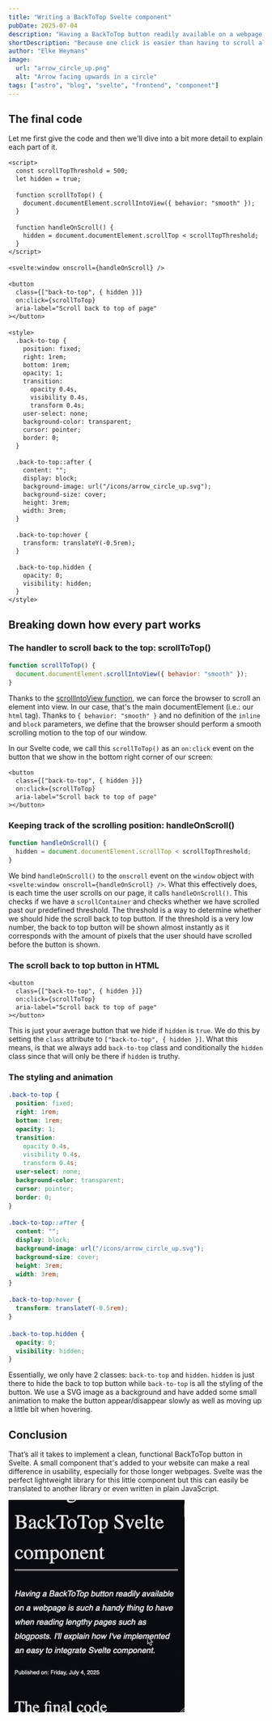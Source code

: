 ```yaml
---
title: "Writing a BackToTop Svelte component"
pubDate: 2025-07-04
description: "Having a BackToTop button readily available on a webpage is such a handy thing to have when reading lengthy pages such as blogposts. I'll explain how I've implemented an easy to integrate Svelte component."
shortDescription: "Because one click is easier than having to scroll all the way back"
author: "Elke Heymans"
image:
  url: "arrow_circle_up.png"
  alt: "Arrow facing upwards in a circle"
tags: ["astro", "blog", "svelte", "frontend", "component"]
---
```


## The final code

Let me first give the code and then we'll dive into a bit more detail to explain each part of it.

```svelte
<script>
  const scrollTopThreshold = 500;
  let hidden = true;

  function scrollToTop() {
    document.documentElement.scrollIntoView({ behavior: "smooth" });
  }

  function handleOnScroll() {
    hidden = document.documentElement.scrollTop < scrollTopThreshold;
  }
</script>

<svelte:window onscroll={handleOnScroll} />

<button
  class={["back-to-top", { hidden }]}
  on:click={scrollToTop}
  aria-label="Scroll back to top of page"
></button>

<style>
  .back-to-top {
    position: fixed;
    right: 1rem;
    bottom: 1rem;
    opacity: 1;
    transition:
      opacity 0.4s,
      visibility 0.4s,
      transform 0.4s;
    user-select: none;
    background-color: transparent;
    cursor: pointer;
    border: 0;
  }

  .back-to-top::after {
    content: "";
    display: block;
    background-image: url("/icons/arrow_circle_up.svg");
    background-size: cover;
    height: 3rem;
    width: 3rem;
  }

  .back-to-top:hover {
    transform: translateY(-0.5rem);
  }

  .back-to-top.hidden {
    opacity: 0;
    visibility: hidden;
  }
</style>
```

## Breaking down how every part works

### The handler to scroll back to the top: scrollToTop()

```js
function scrollToTop() {
  document.documentElement.scrollIntoView({ behavior: "smooth" });
}
```

Thanks to the [scrollIntoView function](https://developer.mozilla.org/en-US/docs/Web/API/Element/scrollIntoView), we can force the browser to scroll an element into view.
In our case, that's the main documentElement (i.e.: our `html` tag).
Thanks to `{ behavior: "smooth" }` and no definition of the `inline` and `block` parameters, we define that the browser should perform a smooth scrolling motion to the top of our window.

In our Svelte code, we call this `scrollToTop()` as an `on:click` event on the button that we show in the bottom right corner of our screen:

```svelte
<button
  class={["back-to-top", { hidden }]}
  on:click={scrollToTop}
  aria-label="Scroll back to top of page"
></button>
```

### Keeping track of the scrolling position: handleOnScroll()

```js
function handleOnScroll() {
  hidden = document.documentElement.scrollTop < scrollTopThreshold;
}
```

We bind `handleOnScroll()` to the `onscroll` event on the `window` object with `<svelte:window onscroll={handleOnScroll} />`.
What this effectively does, is each time the user scrolls on our page, it calls `handleOnScroll()`.
This checks if we have a `scrollContainer` and checks whether we have scrolled past our predefined threshold.
The threshold is a way to determine whether we should hide the scroll back to top button.
If the threshold is a very low number, the back to top button will be shown almost instantly as it corresponds with the amount of pixels that the user should have scrolled before the button is shown.

### The scroll back to top button in HTML

```svelte
<button
  class={["back-to-top", { hidden }]}
  on:click={scrollToTop}
  aria-label="Scroll back to top of page"
></button>
```

This is just your average button that we hide if `hidden` is `true`.
We do this by setting the `class` attribute to `["back-to-top", { hidden }]`.
What this means, is that we always add `back-to-top` class and conditionally the `hidden` class since that will only be there if `hidden` is truthy.

### The styling and animation

```css
.back-to-top {
  position: fixed;
  right: 1rem;
  bottom: 1rem;
  opacity: 1;
  transition:
    opacity 0.4s,
    visibility 0.4s,
    transform 0.4s;
  user-select: none;
  background-color: transparent;
  cursor: pointer;
  border: 0;
}

.back-to-top::after {
  content: "";
  display: block;
  background-image: url("/icons/arrow_circle_up.svg");
  background-size: cover;
  height: 3rem;
  width: 3rem;
}

.back-to-top:hover {
  transform: translateY(-0.5rem);
}

.back-to-top.hidden {
  opacity: 0;
  visibility: hidden;
}
```

Essentially, we only have 2 classes: `back-to-top` and `hidden`.
`hidden` is just there to hide the back to top button while `back-to-top` is all the styling of the button.
We use a SVG image as a background and have added some small animation to make the button appear/disappear slowly as well as moving up a little bit when hovering.

## Conclusion

That’s all it takes to implement a clean, functional BackToTop button in Svelte.
A small component that's added to your website can make a real difference in usability, especially for those longer webpages.
Svelte was the perfect lightweight library for this little component but this can easily be translated to another library or even written in plain JavaScript.

![An example of the back to top button](./example.gif)
